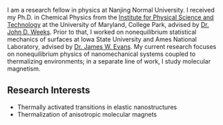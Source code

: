 I am a research fellow in physics at Nanjing Normal University. I received my Ph.D. in Chemical Physics from the [Institute for Physical Science and Technology](https://ipst.umd.edu/) at the University of Maryland, College Park, advised by [Dr. John D. Weeks](https://terpconnect.umd.edu/~jdw/). Prior to that, I worked on nonequilibrium statistical mechanics of surfaces at Iowa State University and Ames National Laboratory, advised by [Dr. James W. Evans](https://www.ameslab.gov/directory/james-evans). My current research focuses on nonequilibrium physics of nanomechanical systems coupled to thermalizing environments; in a separate line of work, I study molecular magnetism.

## Research Interests
- Thermally activated transitions in elastic nanostructures
- Thermalization of anisotropic molecular magnets
